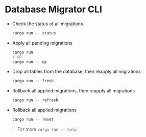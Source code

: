 # Database Migrator CLI

- Check the status of all migrations
  ```sh
  cargo run -- status
  ```
- Apply all pending migrations
  ```sh
  cargo run
  # OR
  cargo run -- up
  ```
- Drop all tables from the database, then reapply all migrations
  ```sh
  cargo run -- fresh
  ```
- Rollback all applied migrations, then reapply all migrations
  ```sh
  cargo run -- refresh
  ```
- Rollback all applied migrations
  ```sh
  cargo run -- reset
  ```

> For more `cargo run -- help`
